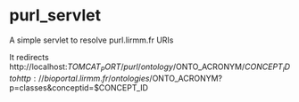 # purl_servlet
A simple servlet to resolve purl.lirmm.fr URIs

It redirects http://localhost:$TOMCAT_PORT/purl/ontology/$ONTO_ACRONYM/$CONCEPT_ID to http://bioportal.lirmm.fr/ontologies/$ONTO_ACRONYM?p=classes&conceptid=$CONCEPT_ID
